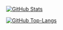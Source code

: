 [![GitHub Stats](https://github-readme-stats.vercel.app/api?username=gitchaell&theme=dark&show_icons=true&card_width=500&include_all_commits=true)](https://michaellalavedra.com)

[![GitHub Top-Langs](https://github-readme-stats.vercel.app/api/top-langs/?username=gitchaell&theme=dark&langs_count=20&layout=normal&card_width=500)](https://michaellalavedra.com)
